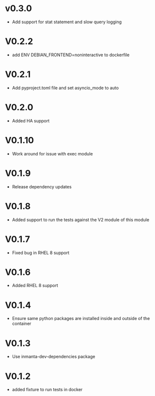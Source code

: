 
# v0.3.0
- Add support for stat statement and slow query logging

# V0.2.2
- add ENV DEBIAN_FRONTEND=noninteractive to dockerfile

# V0.2.1
- Add pyproject.toml file and set asyncio_mode to auto

# V0.2.0
- Added HA support

# V0.1.10
- Work around for issue with exec module

# V0.1.9
- Release dependency updates
# V0.1.8
- Added support to run the tests against the V2 module of this module
# V0.1.7
- Fixed bug in RHEL 8 support
# V0.1.6
- Added RHEL 8 support
# V0.1.4
- Ensure same python packages are installed inside and outside of the container
# V0.1.3
- Use inmanta-dev-dependencies package

# V0.1.2
 - added fixture to run tests in docker
